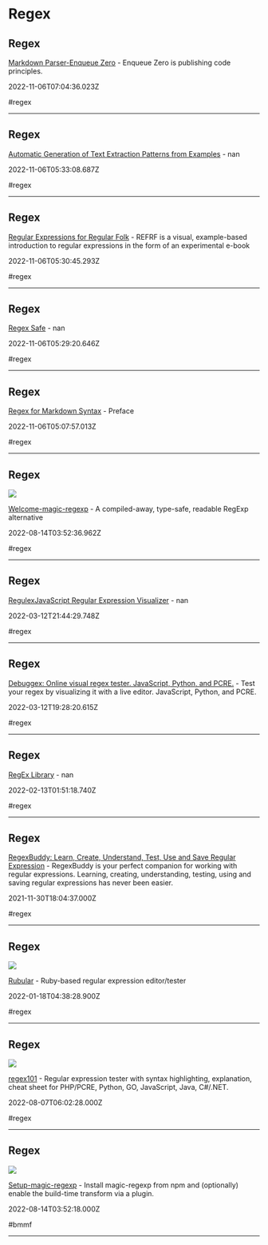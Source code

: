 # Regex

## Regex

[Markdown Parser-Enqueue Zero](https://enqueuezero.com/markdown-parser.html) - Enqueue Zero is publishing code principles.

2022-11-06T07:04:36.023Z

#regex

---

## Regex

[Automatic Generation of Text Extraction Patterns from Examples](http://regex.inginf.units.it) - nan

2022-11-06T05:33:08.687Z

#regex

---

## Regex

[Regular Expressions for Regular Folk](https://refrf.dev) - REFRF is a visual, example-based introduction to regular expressions in the form of an experimental e-book

2022-11-06T05:30:45.293Z

#regex

---

## Regex

[Regex Safe](https://regexsafe.vercel.app) - nan

2022-11-06T05:29:20.646Z

#regex

---

## Regex

[Regex for Markdown Syntax](https://chubakbidpaa.com/interesting/2021/09/28/regex-for-md.html) - Preface

2022-11-06T05:07:57.013Z

#regex

---

## Regex

![](https://regexp.dev/cover.png)

[Welcome-magic-regexp](https://regexp.dev) - A compiled-away, type-safe, readable RegExp alternative

2022-08-14T03:52:36.962Z

#regex

---

## Regex

[RegulexJavaScript Regular Expression Visualizer](https://jex.im/regulex#!flags=&re=%5E(a%7Cb)*%3F%24) - nan

2022-03-12T21:44:29.748Z

#regex

---

## Regex

[Debuggex: Online visual regex tester. JavaScript, Python, and PCRE.](https://www.debuggex.com) - Test your regex by visualizing it with a live editor. JavaScript, Python, and PCRE.

2022-03-12T19:28:20.615Z

#regex

---

## Regex

[RegEx Library](https://uibakery.io/regex-library) - nan

2022-02-13T01:51:18.740Z

#regex

---

## Regex

[RegexBuddy: Learn, Create, Understand, Test, Use and Save Regular Expression](https://www.regexbuddy.com) - RegexBuddy is your perfect companion for working with regular expressions.  Learning, creating, understanding, testing, using and saving regular expressions has never been easier.

2021-11-30T18:04:37.000Z

#regex

---

## Regex

![](https://rubular.com/assets/rubular_og-4948f7355b502d134c18e9fade5bc2e39c3a343ae818f2f5bdf922d8dc9bd919.png)

[Rubular](https://rubular.com) - Ruby-based regular expression editor/tester

2022-01-18T04:38:28.900Z

#regex

---

## Regex

![](https://regex101.com/preview/)

[regex101](https://regex101.com) - Regular expression tester with syntax highlighting, explanation, cheat sheet for PHP/PCRE, Python, GO, JavaScript, Java, C#/.NET.

2022-08-07T06:02:28.000Z

#regex

---

## Regex

![](https://regexp.dev/cover.png)

[Setup-magic-regexp](https://regexp.dev/getting-started/setup) - Install magic-regexp from npm and (optionally) enable the build-time transform via a plugin.

2022-08-14T03:52:18.000Z

#bmmf

---
